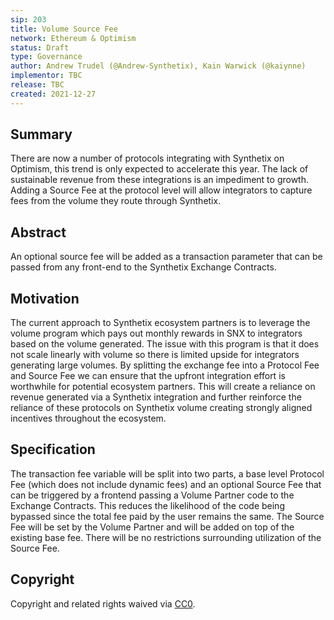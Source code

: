 ```yaml
---
sip: 203
title: Volume Source Fee
network: Ethereum & Optimism
status: Draft
type: Governance
author: Andrew Trudel (@Andrew-Synthetix), Kain Warwick (@kaiynne)
implementor: TBC
release: TBC
created: 2021-12-27
---
```


## Summary

There are now a number of protocols integrating with Synthetix on Optimism, this trend is only expected to accelerate this year. The lack of sustainable revenue from these integrations is an impediment to growth. Adding a Source Fee at the protocol level will allow integrators to capture fees from the volume they route through Synthetix.

## Abstract

An optional source fee will be added as a transaction parameter that can be passed from any front-end to the Synthetix Exchange Contracts.

## Motivation

The current approach to Synthetix ecosystem partners is to leverage the volume program which pays out monthly rewards in SNX to integrators based on the volume generated. The issue with this program is that it does not scale linearly with volume so there is limited upside for integrators generating large volumes. By splitting the exchange fee into a Protocol Fee and Source Fee we can ensure that the upfront integration effort is worthwhile for potential ecosystem partners. This will create a reliance on revenue generated via a Synthetix integration and further reinforce the reliance of these protocols on Synthetix volume creating strongly aligned incentives throughout the ecosystem.

## Specification

The transaction fee variable will be split into two parts, a base level Protocol Fee (which does not include dynamic fees) and an optional Source Fee that can be triggered by a frontend passing a Volume Partner code to the Exchange Contracts. This reduces the likelihood of the code being bypassed since the total fee paid by the user remains the same. The Source Fee will be set by the Volume Partner and will be added on top of the existing base fee. There will be no restrictions surrounding utilization of the Source Fee. 

## Copyright

Copyright and related rights waived via [CC0](https://creativecommons.org/publicdomain/zero/1.0/).
